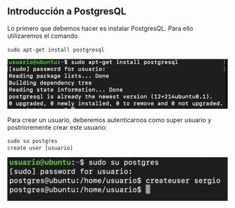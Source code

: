 ## Introducción a PostgresQL

Lo primero que debemos hacer es instalar PostgresQL. Para ello utilizaremos el comando

`sudo apt-get install postgresql`

![img_1](imagen1.jpg)

Para crear un usuario, deberemos autenticarnos como super usuario y postrioremente crear este usuario:

```
sudo su postgres
create user [usuario]
```

![img_2](imagen2.png)
